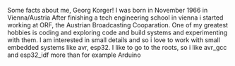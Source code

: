 Some facts about me, Georg Korger!
I was born in November 1966 in Vienna/Austria
After finishing a tech engineering school in vienna i started working at ORF, the Austrian Broadcasting Cooparation.
One of my greatest hobbies is coding and exploring code and build systems and experimenting with them.
I am interested in small details and so i love to work with small embedded systems like avr, esp32.
I like to go to the roots, so i like avr_gcc and esp32_idf more than for example Arduino
